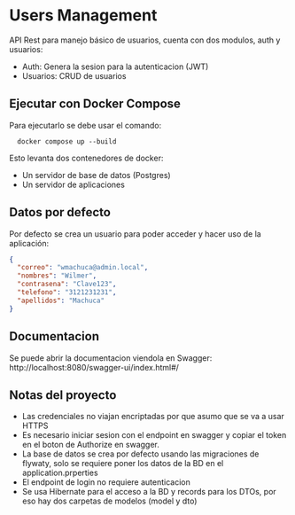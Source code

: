 # Users Management
API Rest para manejo básico de usuarios, cuenta con dos modulos, auth y usuarios:
- Auth: Genera la sesion para la autenticacion (JWT)
- Usuarios: CRUD de usuarios

## Ejecutar con Docker Compose
Para ejecutarlo se debe usar el comando:
``` shell
  docker compose up --build
```
Esto levanta dos contenedores de docker:
- Un servidor de base de datos (Postgres)
- Un servidor de aplicaciones

## Datos por defecto
Por defecto se crea un usuario para poder acceder y hacer uso de la aplicación:
``` json
{
  "correo": "wmachuca@admin.local",
  "nombres": "Wilmer",
  "contrasena": "Clave123",
  "telefono": "3121231231",
  "apellidos": "Machuca"
}
```

## Documentacion
Se puede abrir la documentacion viendola en Swagger:
http://localhost:8080/swagger-ui/index.html#/

## Notas del proyecto
- Las credenciales no viajan encriptadas por que asumo que se va a usar HTTPS
- Es necesario iniciar sesion con el endpoint en swagger y copiar el token en el boton de Authorize en swagger.
- La base de datos se crea por defecto usando las migraciones de flywaty, solo se requiere poner los datos de la BD en el application.prperties
- El endpoint de login no requiere autenticacion
- Se usa Hibernate para el acceso a la BD y records para los DTOs, por eso hay dos carpetas de modelos (model y dto)

